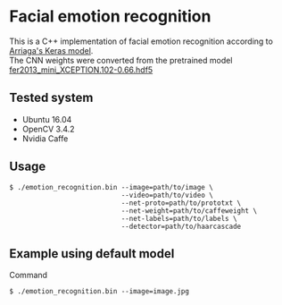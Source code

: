 # Facial emotion recognition

This is a C++ implementation of facial emotion recognition according to [Arriaga's Keras model](https://github.com/oarriaga/face_classification).  
The CNN weights were converted from the pretrained model [fer2013_mini_XCEPTION.102-0.66.hdf5](https://github.com/oarriaga/face_classification/blob/master/trained_models/emotion_models/fer2013_mini_XCEPTION.102-0.66.hdf5)

## Tested system
* Ubuntu 16.04
* OpenCV 3.4.2
* Nvidia Caffe

## Usage
```
$ ./emotion_recognition.bin --image=path/to/image \
                            --video=path/to/video \
                            --net-proto=path/to/prototxt \
                            --net-weight=path/to/caffeweight \
                            --net-labels=path/to/labels \
                            --detector=path/to/haarcascade
```

## Example using default model
Command  
```
$ ./emotion_recognition.bin --image=image.jpg
```
